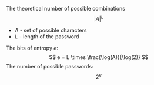 
The theoretical number of possible combinations
$$
|A|^L
$$
- $A$ - set of possible characters
- $L$ - length of the password

The bits of entropy $e$:
$$
e = L \times \frac{\log(A)}{\log(2)}
$$
The number of possible passwords:
$$
2^e
$$

